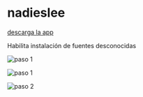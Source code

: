 # nadieslee

[descarga la app](https://drive.google.com/file/d/0B4d2KSa3o49XMl9Jd0pOdjBnT0k/view?usp=sharing)

Habilita instalación de fuentes desconocidas

![paso 1](https://github.com/merunga/nadieslee/raw/master/imgs/es-howto-1.jpg)

![paso 1](https://github.com/merunga/nadieslee/raw/master/imgs/es-howto-2.jpg)

![paso 2](https://github.com/merunga/nadieslee/raw/master/imgs/es-howto-3.jpg)
